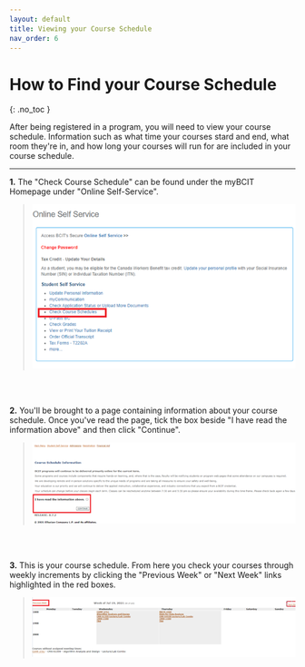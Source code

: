 ```yaml
---
layout: default
title: Viewing your Course Schedule
nav_order: 6
---
```


# How to Find your Course Schedule
{: .no_toc }

After being registered in a program, you will need to view your course schedule. Information such as what time your courses stard and end, what room they're in, and how long your courses will run for are included in your course schedule. 


---

**1.** The "Check Course Schedule" can be found under the myBCIT Homepage under "Online Self-Service".

>![Screenshot 1 of View Course Schedule](https://github.com/Kid-W/Will-Test-Docs/blob/gh-pages/docs/images/view_course_schedule/1_view_course_schedule.png?raw=true "The image showing which menu item to click to find your course schedule.")
<br>

<br>

**2.** You'll be brought to a page containing information about your course schedule. Once you've read the page, tick the box beside "I have read the information above" and then click "Continue".

>![Screenshot 2 of View Course Schedule](https://github.com/Kid-W/Will-Test-Docs/blob/gh-pages/docs/images/view_course_schedule/2_view_course_schedule.png?raw=true "The page containing information about your course schedule.")
<br>

<br>

**3.** This is your course schedule. From here you check your courses through weekly increments by clicking the "Previous Week" or "Next Week" links highlighted in the red boxes.

>![Screenshot 3 of View Course Schedule](https://github.com/Kid-W/Will-Test-Docs/blob/gh-pages/docs/images/view_course_schedule/3_view_course_schedule.png?raw=true "The page containing information about your course schedule.")



